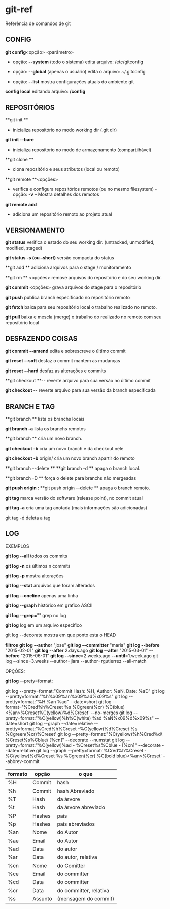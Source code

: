 # git-ref
Referência de comandos de git

CONFIG
--------------------
 **git config**<opção> <parâmetro>

- opção: **--system** (todo o sistema) 
edita arquivo: /etc/gitconfig

- opção: **--global** (apenas o usuário)
edita o arquivo: ~/.gitconfig

- opção: **--list** mostra configurações atuais do ambiente git 

**config local** editando arquivo:
**<repositorio>/config**

REPOSITÓRIOS
-----------------------------------------------
 **git init **

- inicializa repositório no modo working dir (.git dir)

**git init --bare**

- inicializa repositório no modo de armazenamento (compartilhável)

**git clone **<origem> <destino>
- clona repositório e seus atributos (local ou remoto)

**git remote **<opções>
- verifica e configura repositórios remotos (ou no mesmo filesystem)
 -opção: **-v** – Mostra detalhes dos remotos

**git remote add**<nome> <url>
- adiciona um repositório remoto ao projeto atual

VERSIONAMENTO
-----------------------------------------------

**git status**
verifica o estado do seu working dir. (untracked, unmodified, modified, staged)

**git status -s (ou –short)**
versão compacta do status

**git add **<arquivo>
adiciona arquivos para o stage / monitoramento

**git rm **<arquivo> <opções>
remove arquivos do repositório e do seu working dir.

**git commit** <opções>
grava arquivos do stage para o repositório

**git push** <nome remoto> <branch>
publica branch especificado no repositório remoto

**git fetch** <nome remoto>
baixa para seu repositório local o trabalho realizado no remoto.

**git pull** <nome remoto>
baixa e mescla (merge) o trabalho do realizado no remoto com seu repositório local

DESFAZENDO COISAS
-----------------------------------------------

**git commit --amend**
edita e sobrescreve o último commit

**git reset --soft** <commit>
desfaz o commit mantem as mudanças

**git reset --hard** <commit>
desfaz as alterações e commits

**git checkout **--<arquivo>
reverte arquivo para sua versão no último commit

**git checkout <branch>**--<arquivo>
reverte arquivo para sua versão da branch especificada

BRANCH E TAG
-----------------------------------------------
 **git branch **
 lista os branchs locais

**git branch -a**
 lista os branchs remotos

 **git branch **<nome>
 cria um novo branch.

**git checkout -b** <branch>
cria um novo branch e da checkout nele

**git checkout -b** <localBranchName> origin/<remoteBranchName>
cria um novo branch apartir do remoto

**git branch --delete **<branch>
**git branch -d **<branch>
apaga o branch local.

**git branch -D **<branch>
força o delete para branchs não mergeadas

**git push origin :**<branchName>
**git push origin --delete **<branchName>
 apaga o branch remoto.

**git tag** <nome>
marca versão do software (release point), no commit atual

**git tag -a** <nome>
cria uma tag anotada (mais informações são adicionadas)

git tag -d <nome>
deleta a tag

LOG
-----------------------------------------------

EXEMPLOS

**git log --all**
 todos os commits

**git log -n**
os últimos n commits

**git log -p**
mostra alterações

**git log --stat**
arquivos que foram alterados

**git log --oneline**
apenas uma linha

**git log --graph**
histórico em grafico ASCII

**git log --grep=**"<pattern>"
grep no log

**git log** <file>
log em um arquivo especifico

git log --decorate
mostra em que ponto esta o HEAD


**filtros**
**git log --author** "jose"
**git log --committer** "maria"
**git log --before** "2015-02-01"
**git log --after** 2.days.ago
**git log --after** "2015-03-01" **--before** "2015-06-01"
**git log --since**=2.weeks.ago **--until**=1.week.ago
git log --since=3.weeks --author=jlara --author=rgutierrez --all-match

OPÇÕES: 

**git log** --prety=format:

git log --pretty=format:"Commit Hash: %H, Author: %aN, Date: %aD"
git log --pretty=format:"%h%x09%an%x09%ad%x09%s"
git log --pretty=format:"%H %an %ad" --date=short
git log --format='%Cred%h%Creset %s %Cgreen(%cr) %C(blue)<%an>%Creset%C(yellow)%d%Creset' --no-merges
git log --pretty=format:"%C(yellow)%h%C(white) %ad %aN%x09%d%x09%s" --date=short
git log --graph --date=relative 
        --pretty=format:'%Cred%h%Creset -%C(yellow)%d%Creset %s %Cgreen(%cr)%Creset'
git log --pretty=format:"%C(yellow)%h%Cred%d\\ %Creset%s%Cblue\\ [%cn]" --decorate --numstat
git log --pretty=format:"%C(yellow)%ad - %Creset%s%Cblue - [%cn]" --decorate --date=relative 
git log --graph --pretty=format:'%Cred%h%Creset -%C(yellow)%d%Creset %s %Cgreen(%cr) %C(bold blue)<%an>%Creset' --abbrev-commit

| formato  | opção | o que |
| ------------- | ------------- | ------------- |
| %H  | Commit  | hash  |
| %h  | Commit  | hash Abreviado  |
| %T  |  Hash  |  da árvore  |
| %t  |  Hash  |  da árvore abreviado  |
| %P  |  Hashes  |  pais  |
| %p  |  Hashes  |  pais abreviados  |
| %an  |  Nome  |  do Autor  |
| %ae  |  Email  |  do Autor  |
| %ad  |  Data  |  do autor   |
| %ar  |  Data  |  do autor, relativa  |
| %cn  |  Nome  |  do Comitter  |
| %ce  |  Email  |  do committer  |
| %cd  |  Data  |  do committer  |
| %cr  |  Data  |  do committer, relativa  |
| %s  |  Assunto  |  (mensagem do commit)  |
